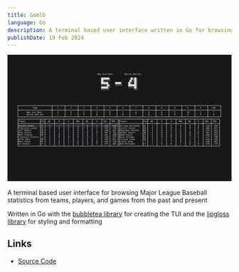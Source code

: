 ```yaml
---
title: Gomlb
language: Go
description: A terminal based user interface written in Go for browsing Major League Baseball statistics from teams, players, and games from the past and present
publishDate: 19 Feb 2024
---
```


![Demo of the gomlb terminal application](https://github.com/AxBolduc/gomlb/raw/main/images/demo.gif)

A terminal based user interface for browsing Major League Baseball statistics from teams, players, and games from the past and present

Written in Go with the [bubbletea library](https://github.com/charmbracelet/bubbletea) for creating the TUI and the [lipgloss library](https://github.com/charmbracelet/lipgloss) for styling and formatting

## Links

- [Source Code](https://github.com/AxBolduc/gomlb)

